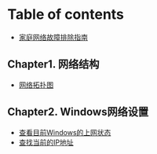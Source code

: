 # Table of contents

* [家庭网络故障排除指南](README.md)

## Chapter1. 网络结构 <a id="chapter1.network-structure"></a>

* [网络拓扑图](chapter1.network-structure/wang-luo-tuo-pu-tu.md)

## Chapter2. Windows网络设置 <a id="chapter2.windows-network-settings"></a>

* [查看目前Windows的上网状态](chapter2.windows-network-settings/cha-kan-mu-qian-windows-de-shang-wang-zhuang-tai.md)
* [查找当前的IP地址](chapter2.windows-network-settings/cha-zhao-dang-qian-de-ip-di-zhi.md)

